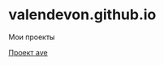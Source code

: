 # valendevon.github.io

Мои проекты

[Проект ave](https://valendevon.github.io/PSD-ave/ "Првый проект")
